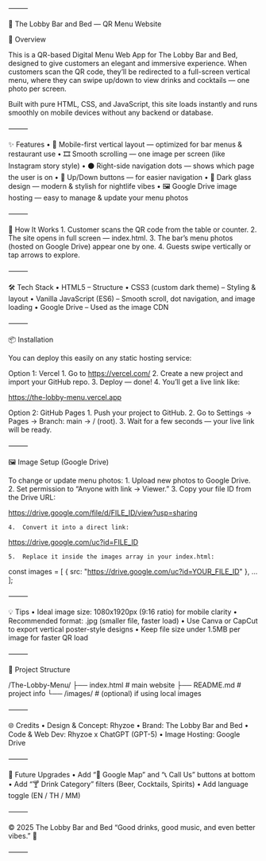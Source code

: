 

⸻

🥂 The Lobby Bar and Bed — QR Menu Website

📖 Overview

This is a QR-based Digital Menu Web App for The Lobby Bar and Bed, designed to give customers an elegant and immersive experience.
When customers scan the QR code, they’ll be redirected to a full-screen vertical menu, where they can swipe up/down to view drinks and cocktails — one photo per screen.

Built with pure HTML, CSS, and JavaScript, this site loads instantly and runs smoothly on mobile devices without any backend or database.

⸻

✨ Features
	•	📱 Mobile-first vertical layout — optimized for bar menus & restaurant use
	•	🎞️ Smooth scrolling — one image per screen (like Instagram story style)
	•	⚫ Right-side navigation dots — shows which page the user is on
	•	🔁 Up/Down buttons — for easier navigation
	•	🌙 Dark glass design — modern & stylish for nightlife vibes
	•	🖼️ Google Drive image hosting — easy to manage & update your menu photos

⸻

🧩 How It Works
	1.	Customer scans the QR code from the table or counter.
	2.	The site opens in full screen — index.html.
	3.	The bar’s menu photos (hosted on Google Drive) appear one by one.
	4.	Guests swipe vertically or tap arrows to explore.

⸻

🛠️ Tech Stack
	•	HTML5 – Structure
	•	CSS3 (custom dark theme) – Styling & layout
	•	Vanilla JavaScript (ES6) – Smooth scroll, dot navigation, and image loading
	•	Google Drive – Used as the image CDN

⸻

📦 Installation

You can deploy this easily on any static hosting service:

Option 1: Vercel
	1.	Go to https://vercel.com/
	2.	Create a new project and import your GitHub repo.
	3.	Deploy — done!
	4.	You’ll get a live link like:

https://the-lobby-menu.vercel.app



Option 2: GitHub Pages
	1.	Push your project to GitHub.
	2.	Go to Settings → Pages → Branch: main → / (root).
	3.	Wait for a few seconds — your live link will be ready.

⸻

🖼️ Image Setup (Google Drive)

To change or update menu photos:
	1.	Upload new photos to Google Drive.
	2.	Set permission to “Anyone with link → Viewer.”
	3.	Copy your file ID from the Drive URL:

https://drive.google.com/file/d/FILE_ID/view?usp=sharing


	4.	Convert it into a direct link:

https://drive.google.com/uc?id=FILE_ID


	5.	Replace it inside the images array in your index.html:

const images = [
  { src: "https://drive.google.com/uc?id=YOUR_FILE_ID" },
  ...
];



⸻

💡 Tips
	•	Ideal image size: 1080x1920px (9:16 ratio) for mobile clarity
	•	Recommended format: .jpg (smaller file, faster load)
	•	Use Canva or CapCut to export vertical poster-style designs
	•	Keep file size under 1.5MB per image for faster QR load

⸻

🧾 Project Structure

/The-Lobby-Menu/
├── index.html     # main website
├── README.md      # project info
└── /images/       # (optional) if using local images


⸻

🌐 Credits
	•	Design & Concept: Rhyzoe
	•	Brand: The Lobby Bar and Bed
	•	Code & Web Dev: Rhyzoe x ChatGPT (GPT-5)
	•	Image Hosting: Google Drive

⸻

🚀 Future Upgrades
	•	Add “📍 Google Map” and “📞 Call Us” buttons at bottom
	•	Add “🍸 Drink Category” filters (Beer, Cocktails, Spirits)
	•	Add language toggle (EN / TH / MM)

⸻

© 2025 The Lobby Bar and Bed
“Good drinks, good music, and even better vibes.” 🍻

⸻

